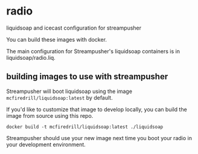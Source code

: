 # radio
liquidsoap and icecast configuration for streampusher

You can build these images with docker.

The main configuration for Streampusher's liquidsoap containers is in liquidsoap/radio.liq.

## building images to use with streampusher

Streampusher will boot liquidsoap using the image `mcfiredrill/liquidsoap:latest` by default.

If you'd like to customize that image to develop locally, you can build the image from source using this repo.

`docker build -t mcfiredrill/liquidsoap:latest ./liquidsoap`

Streampusher should use your new image next time you boot your radio in your development environment.
